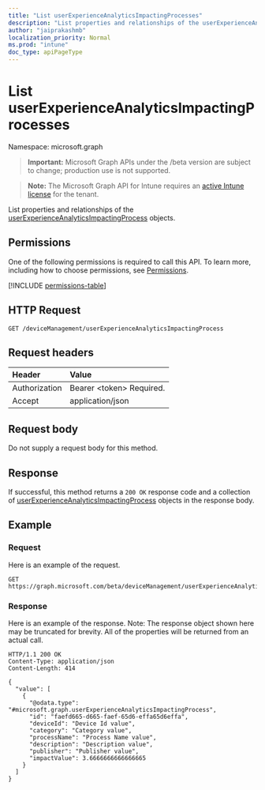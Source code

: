 ```yaml
---
title: "List userExperienceAnalyticsImpactingProcesses"
description: "List properties and relationships of the userExperienceAnalyticsImpactingProcess objects."
author: "jaiprakashmb"
localization_priority: Normal
ms.prod: "intune"
doc_type: apiPageType
---
```


# List userExperienceAnalyticsImpactingProcesses

Namespace: microsoft.graph

> **Important:** Microsoft Graph APIs under the /beta version are subject to change; production use is not supported.

> **Note:** The Microsoft Graph API for Intune requires an [active Intune license](https://go.microsoft.com/fwlink/?linkid=839381) for the tenant.

List properties and relationships of the [userExperienceAnalyticsImpactingProcess](../resources/intune-devices-userexperienceanalyticsimpactingprocess.md) objects.

## Permissions
One of the following permissions is required to call this API. To learn more, including how to choose permissions, see [Permissions](/graph/permissions-reference).

<!-- { "blockType": "permissions", "name": "intune_devices_userexperienceanalyticsimpactingprocess_list" } -->
[!INCLUDE [permissions-table](../includes/permissions/intune-devices-userexperienceanalyticsimpactingprocess-list-permissions.md)]

## HTTP Request
<!-- {
  "blockType": "ignored"
}
-->
``` http
GET /deviceManagement/userExperienceAnalyticsImpactingProcess
```

## Request headers
|Header|Value|
|:---|:---|
|Authorization|Bearer &lt;token&gt; Required.|
|Accept|application/json|

## Request body
Do not supply a request body for this method.

## Response
If successful, this method returns a `200 OK` response code and a collection of [userExperienceAnalyticsImpactingProcess](../resources/intune-devices-userexperienceanalyticsimpactingprocess.md) objects in the response body.

## Example

### Request
Here is an example of the request.
``` http
GET https://graph.microsoft.com/beta/deviceManagement/userExperienceAnalyticsImpactingProcess
```

### Response
Here is an example of the response. Note: The response object shown here may be truncated for brevity. All of the properties will be returned from an actual call.
``` http
HTTP/1.1 200 OK
Content-Type: application/json
Content-Length: 414

{
  "value": [
    {
      "@odata.type": "#microsoft.graph.userExperienceAnalyticsImpactingProcess",
      "id": "faefd665-d665-faef-65d6-effa65d6effa",
      "deviceId": "Device Id value",
      "category": "Category value",
      "processName": "Process Name value",
      "description": "Description value",
      "publisher": "Publisher value",
      "impactValue": 3.6666666666666665
    }
  ]
}
```
